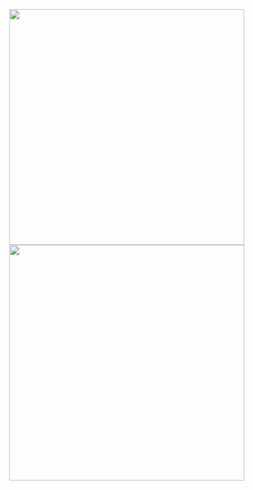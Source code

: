 <a align="left" href="https://www.youtube.com/watch?v=dQw4w9WgXcQ" target="_blank">
        <img align="top" src="https://github-readme-stats.vercel.app/api?username=joshuajeschek&count_private=true&show_icons=true&theme=github_dark&line_height=32" width=425 />
</a>

<a align="right" href="https://www.youtube.com/watch?v=dQw4w9WgXcQ" target="_blank">
        <img align="top" src="https://github-readme-stats.vercel.app/api/wakatime?username=joshuajeschek&theme=github_dark&layout=compact&langs_count=14&hide_title=true" width=425 />
</a>
